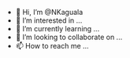 - 👋 Hi, I’m @NKaguala
- 👀 I’m interested in ...
- 🌱 I’m currently learning ...
- 💞️ I’m looking to collaborate on ...
- 📫 How to reach me ...

<!---
NKaguala/NKaguala is a ✨ special ✨ repository because its `README.md` (this file) appears on your GitHub profile.
You can click the Preview link to take a look at your changes.
--->
